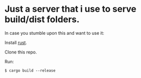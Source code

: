 # Just a server that i use to serve build/dist folders.

In case you stumble upon this and want to use it:

Install [rust](https://www.rust-lang.org/tools/install).

Clone this repo.

Run: 
```console
$ cargo build --release
```


